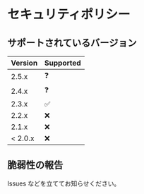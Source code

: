 # セキュリティポリシー

## サポートされているバージョン

| Version | Supported          |
| ------- | ------------------ |
| 2.5.x   | :question: |
| 2.4.x   | :question:
| 2.3.x   | :white_check_mark: |
| 2.2.x   | :x:                |
| 2.1.x   | :x:                |
| < 2.0.x | :x:                |

## 脆弱性の報告

Issues などを立ててお知らせください。
